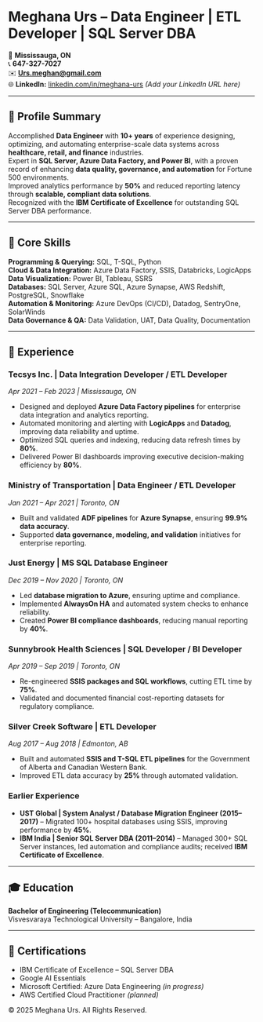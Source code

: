 # Meghana Urs – Data Engineer | ETL Developer | SQL Server DBA

📍 **Mississauga, ON**  
📞 **647-327-7027**  
✉️ **Urs.meghan@gmail.com**  
🌐 **LinkedIn:** [linkedin.com/in/meghana-urs](#) *(Add your LinkedIn URL here)*  

---

## 💼 Profile Summary
Accomplished **Data Engineer** with **10+ years** of experience designing, optimizing, and automating enterprise-scale data systems across **healthcare, retail, and finance** industries.  
Expert in **SQL Server, Azure Data Factory, and Power BI**, with a proven record of enhancing **data quality, governance, and automation** for Fortune 500 environments.  
Improved analytics performance by **50%** and reduced reporting latency through **scalable, compliant data solutions**.  
Recognized with the **IBM Certificate of Excellence** for outstanding SQL Server DBA performance.

---

## 🧠 Core Skills

**Programming & Querying:** SQL, T-SQL, Python  
**Cloud & Data Integration:** Azure Data Factory, SSIS, Databricks, LogicApps  
**Data Visualization:** Power BI, Tableau, SSRS  
**Databases:** SQL Server, Azure SQL, Azure Synapse, AWS Redshift, PostgreSQL, Snowflake  
**Automation & Monitoring:** Azure DevOps (CI/CD), Datadog, SentryOne, SolarWinds  
**Data Governance & QA:** Data Validation, UAT, Data Quality, Documentation  

---

## 🧩 Experience

### **Tecsys Inc. | Data Integration Developer / ETL Developer**  
*Apr 2021 – Feb 2023 | Mississauga, ON*  
- Designed and deployed **Azure Data Factory pipelines** for enterprise data integration and analytics reporting.  
- Automated monitoring and alerting with **LogicApps** and **Datadog**, improving data reliability and uptime.  
- Optimized SQL queries and indexing, reducing data refresh times by **80%**.  
- Delivered Power BI dashboards improving executive decision-making efficiency by **80%**.  

### **Ministry of Transportation | Data Engineer / ETL Developer**  
*Jan 2021 – Apr 2021 | Toronto, ON*  
- Built and validated **ADF pipelines** for **Azure Synapse**, ensuring **99.9% data accuracy**.  
- Supported **data governance, modeling, and validation** initiatives for enterprise reporting.  

### **Just Energy | MS SQL Database Engineer**  
*Dec 2019 – Nov 2020 | Toronto, ON*  
- Led **database migration to Azure**, ensuring uptime and compliance.  
- Implemented **AlwaysOn HA** and automated system checks to enhance reliability.  
- Created **Power BI compliance dashboards**, reducing manual reporting by **40%**.  

### **Sunnybrook Health Sciences | SQL Developer / BI Developer**  
*Apr 2019 – Sep 2019 | Toronto, ON*  
- Re-engineered **SSIS packages and SQL workflows**, cutting ETL time by **75%**.  
- Validated and documented financial cost-reporting datasets for regulatory compliance.  

### **Silver Creek Software | ETL Developer**  
*Aug 2017 – Aug 2018 | Edmonton, AB*  
- Built and automated **SSIS and T-SQL ETL pipelines** for the Government of Alberta and Canadian Western Bank.  
- Improved ETL data accuracy by **25%** through automated validation.  

### **Earlier Experience**
- **UST Global | System Analyst / Database Migration Engineer (2015–2017)** – Migrated 100+ hospital databases using SSIS, improving performance by **45%**.  
- **IBM India | Senior SQL Server DBA (2011–2014)** – Managed 300+ SQL Server instances, led automation and compliance audits; received **IBM Certificate of Excellence**.  

---

## 🎓 Education
**Bachelor of Engineering (Telecommunication)**  
Visvesvaraya Technological University – Bangalore, India  

---

## 🏅 Certifications
- IBM Certificate of Excellence – SQL Server DBA  
- Google AI Essentials  
- Microsoft Certified: Azure Data Engineering *(in progress)*  
- AWS Certified Cloud Practitioner *(planned)*  




© 2025 Meghana Urs. All Rights Reserved.

